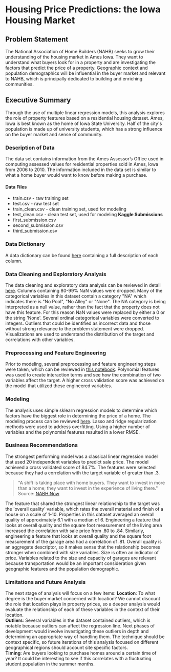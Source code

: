 # Housing Price Predictions: the Iowa Housing Market

## Problem Statement
The National Association of Home Builders (NAHB) seeks to grow their understanding of the housing market in Ames Iowa. They want to understand what buyers look for in a property and are investigating the factors that predict the price of a property. Geographic context and population demographics will be influential in the buyer market and relevant to NAHB, which is principally dedicated to building and enriching communities. 

## Executive Summary 
Through the use of multiple linear regression models, this analysis explores the role of property features based on a residential housing dataset.  Ames, Iowa is best known as the home of Iowa State University. Half of the city's population is made up of university students, which has a strong influence on the buyer market and sense of community.

### Description of Data
The data set contains information from the Ames Assessor’s Office used in computing assessed values for residential properties sold in Ames, Iowa from 2006 to 2010. The information included in the data set is similar to what a home buyer would want to know before making a purchase. 

#### Data Files
- train.csv - raw training set
- test.csv - raw test set
- train_clean.csv - clean training set, used for modeling
- test_clean.csv - clean test set, used for modeling
**Kaggle Submissions**
- first_submission.csv
- second_submission.csv 
- third_submission.csv 

### Data Dictionary
A data dictionary can be found [here](http://jse.amstat.org/v19n3/decock/DataDocumentation.txt) containing a full description of each column. 

### Data Cleaning and Exploratory Analysis
The data cleaning and exploratory data analysis can be reviewed in detail [here](https://github.com/jessicarose00/housing_price_predictions/blob/master/code/01_Cleaning_EDA.ipynb). Columns containing 80-99% NaN values were dropped. Many of the categorical variables in this dataset contain a category "NA" which indicates there is "No Pool", "No Alley" or "None". The NA category is being interpreted as a null value, rather than the fact that the property does not have this feature. For this reason NaN values were replaced by either a 0 or the string 'None'. Several ordinal categorical variables were converted to integers. Outliers that could be identified as incorrect data and those without strong relevance to the problem statement were dropped. Visualizations are used to understand the distribution of the target and correlations with other variables.

### Preprocessing and Feature Engineering
Prior to modeling, several preprocessing and feature engineering steps were taken, which can be reviewed in [this notebook](https://github.com/jessicarose00/housing_price_predictions/blob/master/code/02_Preprocessing_Feature_Engineering.ipynb). Polynomial features was used to create interaction terms and see how the combination of two variables affect the target. A higher cross validation score was achieved on the model that utilized these engineered variables.

### Modeling
The analysis uses simple sklearn regression models to determine which factors have the biggest role in determining the price of a home. The modeling process can be reviewed [here](https://github.com/jessicarose00/housing_price_predictions/blob/master/code/03_Modeling.ipynb). Lasso and ridge regularization methods were used to address overfitting. Using a higher number of variables and the polynomial features resulted in a lower RMSE.

### Business Recommendations
The strongest performing model was a classical linear regression model that used 20 independent variables to predict sale price. The model achieved a cross validated score of 84.7%. The features were selected because they had a correlation with the target variable of greater than .3.

> "A shift is taking place with home buyers. They want to invest in more than a home; they want to invest in the experience of living there." Source: [NABH Now](http://nahbnow.com/2020/01/how-to-build-communities-buyers-will-love-to-call-home/?utm_source=feedburner&utm_medium=feed&utm_campaign=Feed%3A+NAHBNow+%28NAHB+Now++%7C+The+News+Blog+of+the+National+Association+of+Home+Builders%29)

The feature that shared the strongest linear relationship to the target was the 'overall quality' variable, which rates the overall material and finish of a house on a scale of 1-10. Properties in this dataset averaged an overall quality of approximately 6.1 with a median of 6. Engineering a feature that looks at overall quality and the square foot measurement of the living area increased the correlation with sale price from .80 to .84. Similarly, engineering a feature that looks at overall quality and the square foot measurement of the garage area had a correlation of .81. Overall quality is an aggregate descriptor, so it makes sense that the relationship becomes stronger when combined with size variables. Size is often an indicator of price. Variables related to the size and capacity of garages are relevant because transportation would be an important consideration given geographic features and the population demographic.

### Limitations and Future Analysis
The next stage of analysis will focus on a few items:
**Location**: To what degree is the buyer market concerned with location? We cannot discount the role that location plays in property prices, so a deeper analysis would evaluate the relationship of each of these variables in the context of their location.  
**Outliers**: Several variables in the dataset contained outliers, which is notable because outliers can affect the regression line. Next phases of development would involve investigating these outliers in depth and determining an appropriate way of handling them. The technique should be context specific, so future iterations of this analysis focused on different geographical regions should account site specific factors.  
**Timing**: Are buyers looking to purchase homes around a certain time of year? It could be interesting to see if this correlates with a fluctuating student population in the summer months.    
